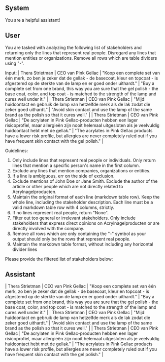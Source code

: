 ## System

You are a helpful assistant!

## User


You are tasked with analyzing the following list of stakeholders and returning only the lines that represent real people. Disregard any lines that mention entities or organizations. Remove all rows which are table dividers using "-".

Input:
| Thera Strietman | CEO van Pink Gellac | "Koop een complete set van één merk, zo ben je zeker dat de gellak - de basecoat, kleur en topcoat - is afgestemd op de sterkte van de lamp en er goed onder uithardt." | "Buy a complete set from one brand, this way you are sure that the gel polish - the base coat, color, and top coat - is matched to the strength of the lamp and cures well under it." |
| Thera Strietman | CEO van Pink Gellac | "Mijd huidcontact en gebruik de lamp van hetzelfde merk als de lak zodat die zeker goed uithardt." | "Avoid skin contact and use the lamp of the same brand as the polish so that it cures well." |
| Thera Strietman | CEO van Pink Gellac | "De acrylaten in Pink Gellac-producten hebben een lager risicoprofiel, maar allergieën zijn nooit helemaal uitgesloten als je veelvuldig huidcontact hebt met de gellak." | "The acrylates in Pink Gellac products have a lower risk profile, but allergies are never completely ruled out if you have frequent skin contact with the gel polish." |

Guidelines:
1. Only include lines that represent real people or individuals. Only return lines that mention a specific person's name in the first column.
2. Exclude any lines that mention companies, organizations or entities.
3. If a line is ambiguous, err on the side of exclusion.
4. Exclude mentions of John Doe or Jane Smith. Exclude the author of the article or other people which are not directly related to Acrylnagelproducten.
5. Maintain the original format of each line (markdown table row). Keep the whole line, including the stakeholder description. Each line must be a valid markdown table row with 4 columns, strictly.
6. If no lines represent real people, return "None".
7. Filter out too general or irrelevant stakeholders. Only include stakeholders that express direct opinions on Acrylnagelproducten or are directly involved with the company.
8. Remove all rows which are only containing the "-" symbol as your output should only be the rows that represent real people.
9. Maintain the markdown table format, without including any horizontal divider lines

Please provide the filtered list of stakeholders below:
        

## Assistant

| Thera Strietman | CEO van Pink Gellac | "Koop een complete set van één merk, zo ben je zeker dat de gellak - de basecoat, kleur en topcoat - is afgestemd op de sterkte van de lamp en er goed onder uithardt." | "Buy a complete set from one brand, this way you are sure that the gel polish - the base coat, color, and top coat - is matched to the strength of the lamp and cures well under it." |
| Thera Strietman | CEO van Pink Gellac | "Mijd huidcontact en gebruik de lamp van hetzelfde merk als de lak zodat die zeker goed uithardt." | "Avoid skin contact and use the lamp of the same brand as the polish so that it cures well." |
| Thera Strietman | CEO van Pink Gellac | "De acrylaten in Pink Gellac-producten hebben een lager risicoprofiel, maar allergieën zijn nooit helemaal uitgesloten als je veelvuldig huidcontact hebt met de gellak." | "The acrylates in Pink Gellac products have a lower risk profile, but allergies are never completely ruled out if you have frequent skin contact with the gel polish." |

